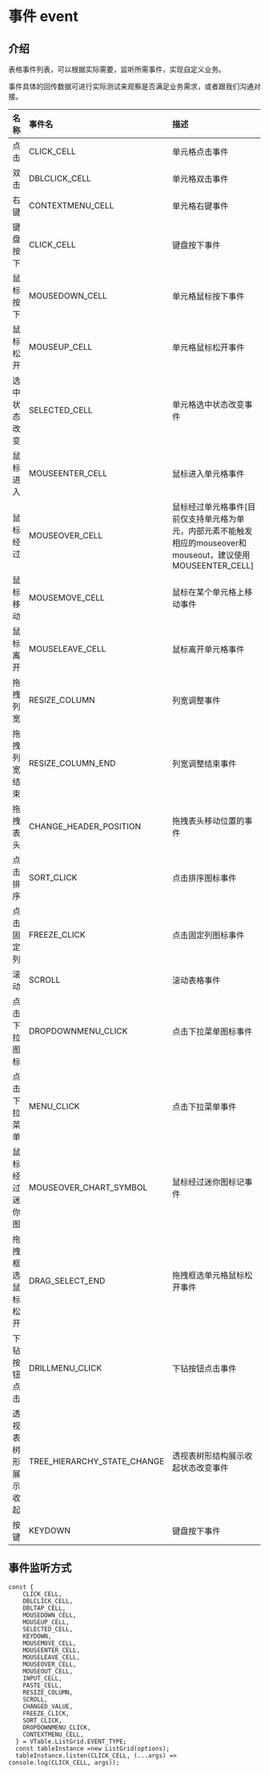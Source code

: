 # 事件 event

## 介绍

表格事件列表，可以根据实际需要，监听所需事件，实现自定义业务。

事件具体的回传数据可进行实际测试来观察是否满足业务需求，或者跟我们沟通对接。

|名称|事件名|描述|
|:----|:----|:----|
|点击|CLICK\_CELL|单元格点击事件|
|双击|DBLCLICK\_CELL|单元格双击事件|
|右键|CONTEXTMENU\_CELL|单元格右键事件|
|键盘按下|CLICK\_CELL|键盘按下事件|
|鼠标按下|MOUSEDOWN\_CELL|单元格鼠标按下事件|
|鼠标松开|MOUSEUP\_CELL|单元格鼠标松开事件|
|选中状态改变|SELECTED\_CELL|单元格选中状态改变事件|
|鼠标进入|MOUSEENTER\_CELL|鼠标进入单元格事件|
|鼠标经过|MOUSEOVER\_CELL|鼠标经过单元格事件\[目前仅支持单元格为单元，内部元素不能触发相应的mouseover和mouseout，建议使用MOUSEENTER\_CELL]|
|鼠标移动|MOUSEMOVE\_CELL|鼠标在某个单元格上移动事件|
|鼠标离开|MOUSELEAVE\_CELL|鼠标离开单元格事件|
|拖拽列宽|RESIZE\_COLUMN|列宽调整事件|
|拖拽列宽结束|RESIZE\_COLUMN\_END|列宽调整结束事件|
|拖拽表头|CHANGE\_HEADER\_POSITION|拖拽表头移动位置的事件|
|点击排序|SORT\_CLICK|点击排序图标事件|
|点击固定列|FREEZE\_CLICK|点击固定列图标事件|
|滚动|SCROLL|滚动表格事件|
|点击下拉图标|DROPDOWNMENU\_CLICK|点击下拉菜单图标事件|
|点击下拉菜单|MENU\_CLICK|点击下拉菜单事件|
|鼠标经过迷你图|MOUSEOVER\_CHART\_SYMBOL|鼠标经过迷你图标记事件|
|拖拽框选鼠标松开|DRAG\_SELECT\_END|拖拽框选单元格鼠标松开事件|
|下钻按钮点击|DRILLMENU\_CLICK|下钻按钮点击事件|
|透视表树形展示收起|TREE\_HIERARCHY\_STATE\_CHANGE|透视表树形结构展示收起状态改变事件|
|按键|KEYDOWN|键盘按下事件|

## 事件监听方式

```
const {
    CLICK_CELL,
    DBLCLICK_CELL,
    DBLTAP_CELL,
    MOUSEDOWN_CELL,
    MOUSEUP_CELL,
    SELECTED_CELL,
    KEYDOWN,
    MOUSEMOVE_CELL,
    MOUSEENTER_CELL,
    MOUSELEAVE_CELL,
    MOUSEOVER_CELL,
    MOUSEOUT_CELL,
    INPUT_CELL,
    PASTE_CELL,
    RESIZE_COLUMN,
    SCROLL,
    CHANGED_VALUE,
    FREEZE_CLICK,
    SORT_CLICK,
    DROPDOWNMENU_CLICK,
    CONTEXTMENU_CELL,
  } = VTable.ListGrid.EVENT_TYPE;
  const tableInstance =new ListGrid(options);
  tableInstance.listen(CLICK_CELL, (...args) => console.log(CLICK_CELL, args));
```
